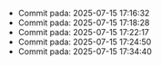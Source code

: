 
- Commit pada: 2025-07-15 17:16:32
- Commit pada: 2025-07-15 17:18:28
- Commit pada: 2025-07-15 17:22:17
- Commit pada: 2025-07-15 17:24:50
- Commit pada: 2025-07-15 17:34:40
